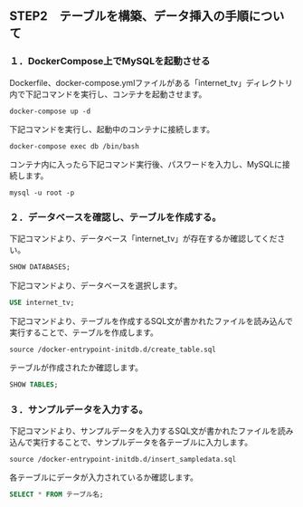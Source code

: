 ## STEP2　テーブルを構築、データ挿入の手順について

### １．DockerCompose上でMySQLを起動させる

Dockerfile、docker-compose.ymlファイルがある「internet_tv」ディレクトリ内で下記コマンドを実行し、コンテナを起動させます。
```
docker-compose up -d
```

下記コマンドを実行し、起動中のコンテナに接続します。
```
docker-compose exec db /bin/bash
```

コンテナ内に入ったら下記コマンド実行後、パスワードを入力し、MySQLに接続します。
```
mysql -u root -p
```

### ２．データベースを確認し、テーブルを作成する。

下記コマンドより、データベース「internet_tv」が存在するか確認してください。
```sql
SHOW DATABASES;
```

下記コマンドより、データベースを選択します。
```sql
USE internet_tv;
```

下記コマンドより、テーブルを作成するSQL文が書かれたファイルを読み込んで実行することで、テーブルを作成します。
```
source /docker-entrypoint-initdb.d/create_table.sql
```

テーブルが作成されたか確認します。
```sql
SHOW TABLES;
```

### ３．サンプルデータを入力する。
下記コマンドより、サンプルデータを入力するSQL文が書かれたファイルを読み込んで実行することで、サンプルデータを各テーブルに入力します。
```
source /docker-entrypoint-initdb.d/insert_sampledata.sql
```

各テーブルにデータが入力されているか確認します。
```sql
SELECT * FROM テーブル名;
```
